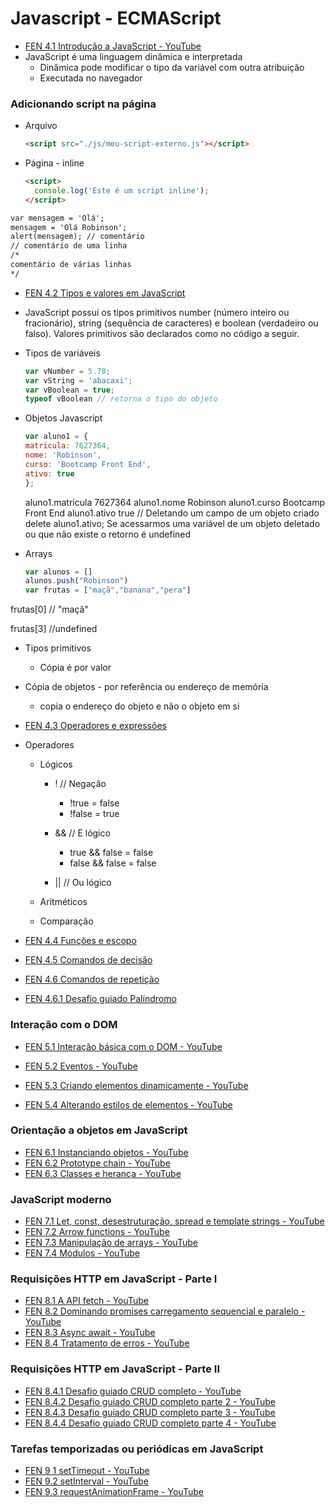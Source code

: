# Javascript - ECMAScript

- [FEN 4.1   Introdução a JavaScript - YouTube ](https://www.youtube.com/watch?v=Epyg4LLuyX8)
- JavaScript é uma linguagem dinâmica e interpretada 
  - Dinâmica pode modificar o tipo da variável com outra atribuição
  - Executada no navegador

### Adicionando script na página

- Arquivo
  
  ```html
  <script src="./js/meu-script-externo.js"></script>
  ```

- Página - inline
  
  ```html
  <script>
    console.log('Este é um script inline');
  </script>
  ```

```html
var mensagem = 'Olá';
mensagem = 'Olá Robinson';
alert(mensagem); // comentário
// comentário de uma linha
/*
comentário de várias linhas
*/
```

- [FEN 4.2   Tipos e valores em JavaScript](https://www.youtube.com/watch?v=eSDLpppU1bs)

- JavaScript possui os tipos primitivos number (número inteiro ou fracionário),
  string (sequência de caracteres) e boolean (verdadeiro ou falso). Valores primitivos
  são declarados como no código a seguir.

- Tipos de variáveis
  
  ```javascript
  var vNumber = 5.78;
  var vString = 'abacaxi';
  var vBoolean = true; 
  typeof vBoolean // retorna o tipo do objeto
  ```

- Objetos Javascript
  
  ```javascript
  var aluno1 = {
  matricula: 7627364,
  nome: 'Robinson',
  curso: 'Bootcamp Front End',
  ativo: true
  };
  ```
  
    aluno1.matricula 7627364
    aluno1.nome  Robinson
    aluno1.curso Bootcamp Front End
    aluno1.ativo true
    // Deletando um campo de um objeto criado
    delete aluno1.ativo;
    Se acessarmos uma variável de um objeto deletado ou que não existe o retorno é  undefined 

- Arrays
  
  ```javascript
  var alunos = []
  alunos.push("Robinson") 
  var frutas = ["maçã","banana","pera"]
  ```

frutas[0]
// "maçã" 

frutas[3] 
//undefined 

- Tipos primitivos
  
  - Cópia é por valor

- Cópia de objetos - por referência ou endereço de memória
  
  - copia o endereço do objeto e não o objeto em si

- [FEN 4.3   Operadores e expressões](https://www.youtube.com/watch?v=3SeeKvBHWvU)

- Operadores
  
  - Lógicos
    
    - !  // Negação
      
      - !true = false
      - !false = true
    
    - &&    // E lógico 
      
      - true && false = false 
      - false && false = false
    
    - ||    // Ou lógico
  
  - Aritméticos
  
  - Comparação

- [FEN 4.4   Funções e escopo](https://www.youtube.com/watch?v=i10fbmje57w)

- [FEN 4.5   Comandos de decisão](https://www.youtube.com/watch?v=_OLrl5nraIo)

- [FEN 4.6 Comandos de repetição](https://www.youtube.com/watch?v=eAUyHzzo0YI)

- [FEN 4.6.1 Desafio guiado Palíndromo](https://www.youtube.com/watch?v=yOZew8rFkmY)

### Interação com o DOM

- [FEN 5.1   Interação básica com o DOM - YouTube](https://www.youtube.com/watch?v=qsuTjigeJ9I) 

- [FEN 5.2   Eventos - YouTube](https://www.youtube.com/watch?v=QboE5JIVdPk) 

- [FEN 5.3   Criando elementos dinamicamente - YouTube](https://www.youtube.com/watch?v=m6q2IVMb0gg) 

- [FEN 5.4   Alterando estilos de elementos - YouTube](https://www.youtube.com/watch?v=yo05S4LDnf4) 

### Orientação a objetos em JavaScript

- [FEN 6.1 Instanciando objetos - YouTube](https://www.youtube.com/watch?v=2eOTY8vCVH4) 
- [FEN 6.2 Prototype chain - YouTube](https://www.youtube.com/watch?v=dfS0D3P-m5g)
- [FEN 6.3 Classes e herança - YouTube](https://www.youtube.com/watch?v=Y5f-P6KokdY) 

### JavaScript moderno

- [FEN 7.1 Let, const, desestruturação, spread e template strings - YouTube](https://www.youtube.com/watch?v=sYvstzx7fCA)
- [FEN 7.2 Arrow functions - YouTube](https://www.youtube.com/watch?v=TuQlhJywj-Y)
- [FEN 7.3 Manipulação de arrays - YouTube](https://www.youtube.com/watch?v=3KfGPr1WGgg)
- [FEN 7.4 Módulos - YouTube](https://www.youtube.com/watch?v=TLYfeciIiWg) 

### Requisições HTTP em JavaScript - Parte I

- [FEN 8.1 A API fetch - YouTube](https://www.youtube.com/watch?v=F2hhQfMBuQc)
- [FEN 8.2  Dominando promises carregamento sequencial e paralelo - YouTube](https://www.youtube.com/watch?v=QzVPmWWAltg)
- [FEN 8.3 Async await - YouTube](https://www.youtube.com/watch?v=SU6i_QVFNLE) 
- [FEN 8.4   Tratamento de erros - YouTube](https://www.youtube.com/watch?v=5Um7eN7Y434) 

### Requisições HTTP em JavaScript - Parte II

- [FEN 8.4.1   Desafio guiado CRUD completo - YouTube](https://www.youtube.com/watch?v=DnCRizbW51U)
- [FEN 8.4.2   Desafio guiado CRUD completo parte 2 - YouTube](https://www.youtube.com/watch?v=fzFJ3KYRFpI)
- [FEN 8.4.3   Desafio guiado CRUD completo parte 3 - YouTube](https://www.youtube.com/watch?v=j1FNmGzjvdU)
- [FEN 8.4.4   Desafio guiado CRUD completo parte 4 - YouTube](https://www.youtube.com/watch?v=RQm2NQgh70E)

### Tarefas temporizadas ou periódicas em JavaScript

- [FEN 9 1   setTimeout - YouTube](https://www.youtube.com/watch?v=ShxdFG9-tbs)
- [FEN 9.2   setInterval - YouTube](https://www.youtube.com/watch?v=Yj-aVw8ZajA)
- [FEN 9.3   requestAnimationFrame - YouTube](https://www.youtube.com/watch?v=JbRHGtaVs1I)
